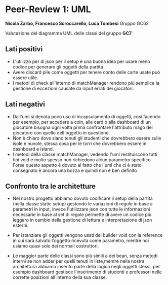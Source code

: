 # Peer-Review 1: UML

**Nicola Zarbo, Francesco Scroccarello, Luca Tombesi**
Gruppo GC62

Valutazione del diagramma UML delle classi del gruppo **GC7**
## Lati positivi

- L'utilizzo per di json per il setup è una buona idea per usare meno codice per generare gli oggetti della partita 
- Avere discard pile come oggetti per tenere conto delle carte usate può essere utile.
- I metodi di check all'interno di matchManager rendono più semplice la gestione di eccezioni causate da input errati dei giocatori.

## Lati negativi

- Dall'uml si denota poco uso di incapsulamento di oggetti, così facendo per esempio, per accedere a coin, alle card o alla dashboard di un giocatore bisogna ogni volta prima confrontare l'attributo mago del giocatore con quello dell'oggetto in questione. 
- Non è chiaro dove siano tenuti gli studenti che dovrebbero essere sulle isole e nuvole, stessa cosa per le torri che dovrebbero essere in dashboard e island. 
- I metodi della classe matchManager, vedendo l'uml restituiscono tutti tipi void e molto spesso non richiedono alcun parametro specifico. Forse questo aspetto è dovuto al fatto che l'uml che ci è stato consegnato è ancora una bozza e quindi non è ben definito



## Confronto tra le architetture

- Nel nostro progetto abbiamo dovuto codificare il setup della partita (nella classe static setup) gestendo le variazioni di regole in base a parametri in input, invece l'utilizzare json con tutte le informazioni necessarie in base al set di regole permette di avere un codice più leggero in cambio della gestione di lettura e interpretazione di json esterni.

- Per istanziare gli oggetti vengono usati dei builder void con la reference in cui sarà salvato l'oggetto ricevuta come parametro, mentre noi usiamo quasi solo dei normali costruttori. 

- Le maggior parte delle classi sono più simili a dei bean, senza metodi interni se non adder per quelli tenuti in liste,mentre nella nostra architettura abbiamo inserito parte della logica negli oggetti stessi, per esempio dashboard gestisce l'inserimento di studenti e professori nelle corrette posizioni all'interno della sua classe.